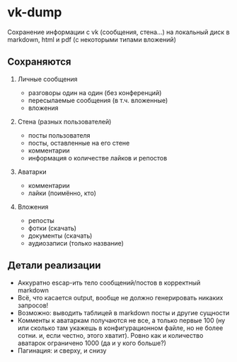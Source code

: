 # vk-dump

Сохранение информации с vk (сообщения, стена...) на локальный диск в markdown, html и pdf (с некоторыми типами вложений)

## Сохраняются

1. Личные сообщения
    - разговоры один на один (без конференций)
    - пересылаемые сообщения (в т.ч. вложенные)
    - вложения

2. Стена (разных пользователей)
    - посты пользователя
    - посты, оставленные на его стене
    - комментарии
    - информация о количестве лайков и репостов

3. Аватарки
    - комментарии
    - лайки (поимённо, кто)

4. Вложения
    - репосты
    - фотки (скачать)
    - документы (скачать)
    - аудиозаписи (только название)


## Детали реализации

- Аккуратно escap-ить тело сообщений/постов в корректный markdown
- Всё, что касается output, вообще не должно генерировать никаких запросов!
- Возможно: выводить таблицей в markdown посты и другие сущности
- Комменты к аватаркам получаются не все, а только первые 100 (ну или сколько там укажешь в конфигурационном файле, но не более сотни. и, если честно, этого хватит). Ровно как и количество аватарок ограничено 1000 (да и у кого больше?)
- Пагинация: и сверху, и снизу
